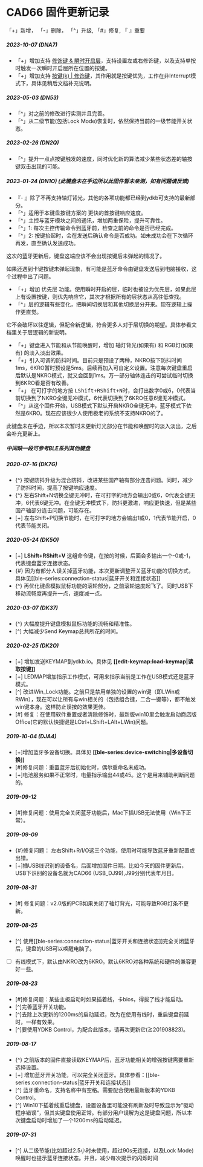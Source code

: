 # CAD66 固件更新记录
「+」新增， 「-」删除， 「^」升级,  「#」修复,  『 』重要

##### 2023-10-07 (DNA7)
- 「+」增加支持 [修饰键 & 瞬时开启层](edit-keymap/layer-mods.md)，支持设置左或右修饰键，以及支持单按时触发一次瞬时开启层所在位置的按键。
- 「+」增加支持 [按键(k) | 修饰键](edit-keymap/mods-tap-key.md)，其作用就是按键优先，工作在非Interrupt模式下，具体见稍后文档补充说明。

##### 2023-05-03 (DN53)
- 「^」对之前的修改进行实测并且完善。
- 「^」从二级节能(包括Lock Mode)恢复时，依然保持当前的一级节能开关状态。

##### 2023-02-26 (DN2Q)
- 「^」提升一点点按键触发的速度，同时优化新的算法减少某些状态差的轴按键双击出现的可能。

##### 2023-01-24 (DN1O) (此键盘未在手边所以此固件暂未亲测，如有问题请反馈)
- 『- 』除了不再支持轴灯背光，其他的各项功能都已经到ydkb可支持的最新部分。
- 「^」适用于本键盘按键方案的 更快的首按键响应速度。
- 「^」主控与蓝牙模块之间的通讯，增加两重保险，提升可靠性。
- 「^」1: 每次主控传输命令到蓝牙前，检查之前的命令是否已经完成。
- 「^」2: 按键抬起时，会在发送后确认命令是否成功。如未成功会在下次循环再发，直至确认发送成功。

这次的蓝牙更新后，键盘这端应该不会出现按键后未弹起的情况了。

如果还遇到卡键按键未弹起现象，有可能是蓝牙命令由键盘发送后到电脑接收，这个过程中出了问题。

-   「+」增加 优先层 功能。使用瞬时开启的层，临时也被设为优先层，如果此层上有设置按键，则优先响应它，其次才根据所有的层状态从高往低查找。
-   「^」层的逻辑有些变化，把瞬间切换层和其他切换层分开来。现在逻辑上操作更直觉。

它不会破坏以往逻辑，但配合新逻辑，符合更多人对于层切换的期望。具体参看文档里关于层逻辑的新说明。

- 「+」键盘进入节能和从节能唤醒时，增加 轴灯背光(如果有) 和 RGB灯(如果有) 的淡入淡出效果。
- 「+」引入可调的防抖时间。目前只是预设了两种，NKRO按下防抖时间1ms，6KRO暂时预设是5ms。后续再加入可自定义设置。注意每次键盘重启后默认是NKRO模式，就又会回到1ms。万一部分轴体连击的可尝试临时切换到6KRO看是否有改善。
- 「+」 在可打字的地方按 <kbd>LShift+RShift+N</kbd>时，会打出数字0或6，0代表当前切换到了NKRO全键无冲模式，6代表切换到了6KRO任意6键无冲模式。
- 「^」从这个固件开始，USB模式下默认开启NKRO全键无冲，蓝牙模式下依然是6KRO。现在应该很少人使用极老的系统不支持NKRO的了。

此键盘未在手边，所以本次暂时未更新灯光部分在节能和唤醒时的淡入淡出，之后会补充更新上。

##### 中间缺一段可参考BLE系列其他键盘

##### 2020-07-16 (DK7G)
  - {^} 按键防抖升级为混合防抖，改进某些国产轴有部分连击问题。同时，减少了防抖时间，提高了按键响应速度。
  - {^} 左右Shift+N切换全键无冲时，在可打字的地方会输出0或6，0代表全键无冲，6代表6键无冲。在全键无冲模式下，防抖更激进，响应更快速，但是某些国产轴部分连击问题，可能存在。
  - [+] 左右Shift+P切换节能时，在可打字的地方会输出1或0，1代表节能开启，0代表节能关闭。

##### 2020-05-24 (DK5O)
  - [+] **LShift+RShift+V** 这组命令键，在按的时候，后面会多输出一个-0或-1，代表键盘蓝牙连接状态。
  - {#} 因为有部分人误关掉蓝牙功能，本次更新调整开关蓝牙功能的切换方式，具体见[[ble-series:connection-status|蓝牙开关和连接状态]]
  - {^} 再优化键盘模拟鼠标功能的滚轮部分，之前滚轮速度起飞了。同时USB下移动流畅度再提升一点，速度减一点。

##### 2020-03-07 (DK37)
  - {^} 大幅度提升键盘模拟鼠标功能的流畅和精准性。
  - [^] 大幅减少Send Keymap总共所花的时间。

##### 2020-02-25 (DK2O)
  - [+] 增加发送KEYMAP到ydkb.io。具体见 __[[edit-keymap:load-keymap|读取按键]]__
  - [+] LEDMAP增加指示工作模式，可用来指示当前是工作在USB模式还是蓝牙模式。
  - [^] 改进Win_Lock功能。之前只是禁用单独的设置的win键（即LWin或RWin），现在可以让所有与win相关的（包括组合键，二合一键等），都不触发win键本身。这样防止误按的效果更佳。
  - [#] 修复：在使用软件重置或者清除修饰时，最新版win10里会触发启动商店版Office(它的默认快捷键是LCtrl+LShift+LAlt+LWin)问题。

##### 2019-10-04 (DJA4)
  - [+]增加蓝牙多设备切换。具体见 __[[ble-series:device-switching|多设备切换]]__
  - [#]修复问题：重置蓝牙后初始化时，偶尔重命名未成功。
  - [+]电池服务如果不正常时，电量指示输出44或45。这个是用来辅助判断问题的。

##### 2019-09-12
  - [#]修复问题：使用完全关闭蓝牙功能后，Mac下插USB无法使用（Win下正常）。

##### 2019-09-09
  - {#}修复问题： 左右Shift+R/I/O这三个功能，使用时可能导致蓝牙重新配置或出错。
  - [+]插USB线识别的设备名，后面增加固件日期。比如今天的固件更新后，USB下识别的设备名就为CAD66 (USB_DJ99),J99分别代表年月日。

##### 2019-08-31
  - [#] 修复问题：v2.0版的PCB如果关闭了轴灯背光，可能导致RGB灯条不更新。

##### 2019-08-25
  - [^] 使用[[ble-series:connection-status|蓝牙开关和连接状态]]完全关闭蓝牙后，键盘的USB可以唤醒电脑了。
  - [ ] 有线模式下，默认由NKRO改为6KRO。默认6KRO对各种系统和硬件的兼容更好一些。

##### 2019-08-23
  - [#]修复问题：某些主板启动时如果插着线，卡bios，得拔了线才能启动。
  - [^]完善蓝牙开关功能。
  - [^]去除上次更新的1200ms的启动延迟，改为在使用有线时，重启键盘前延时，一样有效果。
  - [^]要使用YDKB Control，为配合此版本，请再次更新它(≧201908823)。

##### 2019-08-17 
  - {^} 之前版本的固件直接读取KEYMAP后，蓝牙功能相关的增强按键需要重新选择设置。
  - [+] 增加蓝牙开关功能，可以完全关闭蓝牙。具体参看：[[ble-series:connection-status|蓝牙开关和连接状态]]
  - [^] 蓝牙重命名，支持名称中有空格。需要配合使用最新版本的YDKB Control。
  - [^] Win10下插着线重启键盘，设置设备里可能没有刷新及时导致显示为“驱动程序错误”，但其实键盘使用正常。有部分用户误解为这是键盘问题，所以本次键盘启动时增加了一个1200ms的启动延迟。

##### 2019-07-31
  - [^] 从二级节能(比如超过2.5小时未使用，超过90s无连接，以及Lock Mode)唤醒时也提示蓝牙连接状态。并且，减少每次提示的闪烁时间


